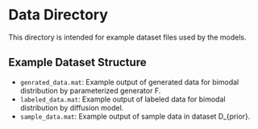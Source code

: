 # Data Directory

This directory is intended for example dataset files used by the models. 

## Example Dataset Structure
- `genrated_data.mat`: Example output of generated data for bimodal distribution by parameterized generator F.
- `labeled_data.mat`: Example output of labeled data for bimodal distribution by diffusion model.
- `sample_data.mat`: Example output of sample data in dataset D_{prior}.

